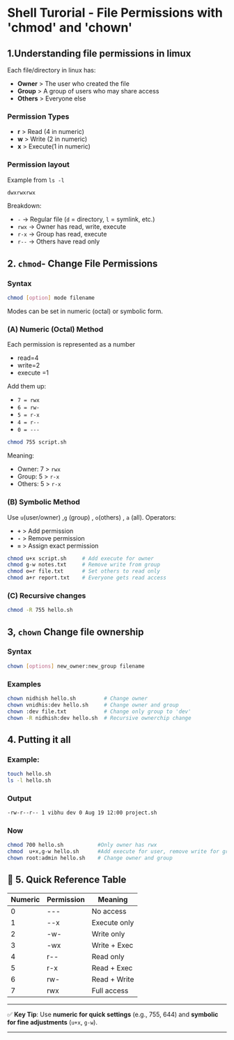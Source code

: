 # Shell Turorial - File Permissions with 'chmod' and 'chown' 

## 1.Understanding file permissions in limux 
Each file/directory in linux has:
* **Owner** > The user who created the file
* **Group** > A group of users who may share access
* **Others** > Everyone else

### Permission Types
* **r** > Read (4 in numeric)
* **w** > Write (2 in numeric)
* **x** > Execute(1 in numeric)

### Permission layout 
Example from `ls -l`
```bash
dwxrwxrwx
```

Breakdown:

* `-` → Regular file (`d` = directory, `l` = symlink, etc.)
* `rwx` → Owner has read, write, execute
* `r-x` → Group has read, execute
* `r--` → Others have read only


## 2. `chmod`- Change File Permissions 
### Syntax
```bash
chmod [option] mode filename 
```
Modes can be set in numeric (octal) or symbolic form.


### (A) Numeric (Octal) Method 
Each permission is represented as a number
* read=4
* write=2
* execute =1

Add them up:
* `7 = rwx`
* `6 = rw-`
* `5 = r-x`
* `4 = r--`
* `0 = ---`


```bash
chmod 755 script.sh
```

Meaning:
* Owner: 7 > `rwx`
* Group: 5 > `r-x`
* Others: 5 > `r-x`

### (B) Symbolic Method 
Use `u`(user/owner) ,`g` (group) , `o`(others) , `a` (all). Operators:
* **`+`** > Add permission
* **`-`** > Remove permission 
* **`=`** > Assign exact permission 
```bash
chmod u+x script.sh     # Add execute for owner
chmod g-w notes.txt     # Remove write from group
chmod o=r file.txt      # Set others to read only
chmod a+r report.txt    # Everyone gets read access
```


### (C) Recursive changes
```bash
chmod -R 755 hello.sh
```


## 3, `chown` Change file ownership

### Syntax
```bash
chown [options] new_owner:new_group filename
```     

### Examples 
```bash
chown nidhish hello.sh         # Change owner
chown vnidhis:dev hello.sh     # Change owner and group
chown :dev file.txt            # Change only group to 'dev'
chown -R nidhish:dev hello.sh  # Recursive ownerchip change
```

## 4. Putting it all

### Example:
```bash
touch hello.sh
ls -l hello.sh
```

### Output
```bash
-rw-r--r-- 1 vibhu dev 0 Aug 19 12:00 project.sh
```

### Now
```bash
chmod 700 hello.sh           #Only owner has rwx
chmod  u+x,g-w hello.sh      #Add execute for user, remove write for group
chown root:admin hello.sh    # Change owner and group
```



## 🔹 5. Quick Reference Table

| Numeric | Permission | Meaning      |
| ------- | ---------- | ------------ |
| 0       | ---        | No access    |
| 1       | --x        | Execute only |
| 2       | -w-        | Write only   |
| 3       | -wx        | Write + Exec |
| 4       | r--        | Read only    |
| 5       | r-x        | Read + Exec  |
| 6       | rw-        | Read + Write |
| 7       | rwx        | Full access  |

---

✅ **Key Tip**: Use **numeric for quick settings** (e.g., 755, 644) and **symbolic for fine adjustments** (`u+x`, `g-w`).

---
